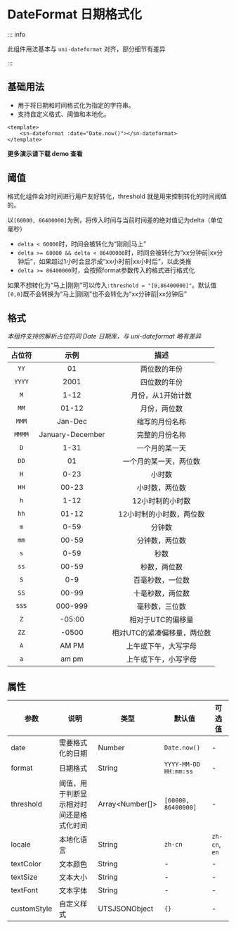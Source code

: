 # DateFormat 日期格式化

::: info

此组件用法基本与 `uni-dateformat` 对齐，部分细节有差异

:::

## 基础用法
- 用于将日期和时间格式化为指定的字符串。
- 支持自定义格式、阈值和本地化。
```vue
<template>
	<sn-dateformat :date="Date.now()"></sn-dateformat>
</template>
```
**更多演示请下载 demo 查看**

## 阈值



格式化组件会对时间进行用户友好转化，threshold 就是用来控制转化的时间阈值的。

以`[60000, 86400000]`为例，将传入时间与当前时间差的绝对值记为delta（单位毫秒）

- `delta < 60000`时，时间会被转化为“刚刚|马上”
- `delta >= 60000 && delta < 86400000`时，时间会被转化为“xx分钟前|xx分钟后”，如果超过1小时会显示成“xx小时前|xx小时后”，以此类推
- `delta >= 86400000`时，会按照format参数传入的格式进行格式化

如果不想转化为“马上|刚刚”可以传入`:threshold = "[0,86400000]"`。默认值`[0,0]`既不会转换为“马上|刚刚”也不会转化为“xx分钟前|xx分钟后”

## 格式

*本组件支持的解析占位符同 Date 日期库，与 uni-dateformat 略有差异*

| 占位符 |       示例       |            描述             |
| :----: | :--------------: | :-------------------------: |
|  `YY`  |        01        |        两位数的年份         |
| `YYYY` |       2001       |        四位数的年份         |
|  `M`   |       1-12       |      月份，从1开始计数      |
|  `MM`  |      01-12       |        月份，两位数         |
| `MMM`  |     Jan-Dec      |       缩写的月份名称        |
| `MMMM` | January-December |       完整的月份名称        |
|  `D`   |       1-31       |       一个月的某一天        |
|  `DD`  |        01        |   一个月的某一天，两位数    |
|  `H`   |       0-23       |           小时数            |
|  `HH`  |      00-23       |       小时数，两位数        |
|  `h`   |       1-12       |      12小时制的小时数       |
|  `hh`  |      01-12       |  12小时制的小时数，两位数   |
|  `m`   |       0-59       |           分钟数            |
|  `mm`  |      00-59       |       分钟数，两位数        |
|  `s`   |       0-59       |            秒数             |
|  `ss`  |      00-59       |        秒数，两位数         |
|  `S`   |       0-9        |      百毫秒数，一位数       |
|  `SS`  |      00-99       |      十毫秒数，两位数       |
| `SSS`  |     000-999      |       毫秒数，三位数        |
|  `Z`   |      -05:00      |      相对于UTC的偏移量      |
|  `ZZ`  |      -0500       | 相对UTC的紧凑偏移量，两位数 |
|  `A`   |      AM PM       |    上午或下午，大写字母     |
|  `a`   |      am pm       |    上午或下午，小写字母     |


## 属性
| 参数      | 说明                               | 类型            | 默认值            | 可选值            |
| --------- | ---------------------------------- | --------------- | ----------------- | ----------------- |
| date      | 需要格式化的日期                   | Number          | `Date.now()`        | -                 |
| format    | 日期格式                           | String          | `YYYY-MM-DD HH:mm:ss` | -                 |
| threshold | 阈值，用于判断显示相对时间还是格式化时间 | Array\<Number[]\> | `[60000, 86400000]` | -                 |
| locale    | 本地化语言                         | String          | `zh-cn`           | `zh-cn`, `en`     |
| textColor | 文本颜色                           | String          | -                 | -                 |
| textSize  | 文本大小                           | String          | -                 | -                 |
| textFont  | 文本字体                           | String          | -                 | -                 |
| customStyle | 自定义样式                         | UTSJSONObject   | `{}`                | -                 |

<DemoPhone name="sn-dateformat" />
